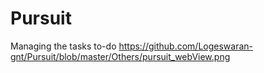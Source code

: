 # Pursuit
Managing the tasks to-do
https://github.com/Logeswaran-gnt/Pursuit/blob/master/Others/pursuit_webView.png
